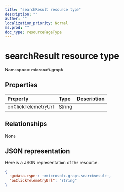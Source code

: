 ```yaml
---
title: "searchResult resource type"
description: ""
author: ""
localization_priority: Normal
ms.prod: ""
doc_type: resourcePageType
---
```


# searchResult resource type


Namespace: microsoft.graph



## Properties
|Property|Type|Description|
|:---|:---|:---|
|onClickTelemetryUrl|String||

## Relationships
None

## JSON representation
Here is a JSON representation of the resource.
<!-- {
  "blockType": "resource",
  "@odata.type": "microsoft.graph.searchResult"
}
-->
``` json
{
  "@odata.type": "#microsoft.graph.searchResult",
  "onClickTelemetryUrl": "String"
}
```

